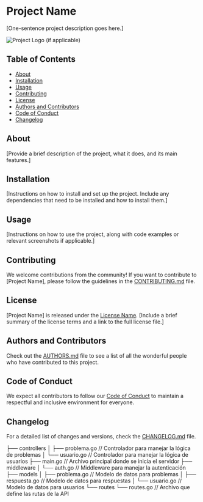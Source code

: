 # Project Name

[One-sentence project description goes here.]

![Project Logo](project_logo.png) (if applicable)

## Table of Contents

- [About](#about)
- [Installation](#installation)
- [Usage](#usage)
- [Contributing](#contributing)
- [License](#license)
- [Authors and Contributors](#authors-and-contributors)
- [Code of Conduct](#code-of-conduct)
- [Changelog](#changelog)

## About

[Provide a brief description of the project, what it does, and its main features.]

## Installation

[Instructions on how to install and set up the project. Include any dependencies that need to be installed and how to install them.]

## Usage

[Instructions on how to use the project, along with code examples or relevant screenshots if applicable.]

## Contributing

We welcome contributions from the community! If you want to contribute to [Project Name], please follow the guidelines in the [CONTRIBUTING.md](./other/CONTRIBUTING.md) file.

## License

[Project Name] is released under the [License Name](LICENSE). [Include a brief summary of the license terms and a link to the full license file.]

## Authors and Contributors

Check out the [AUTHORS.md](./other/AUTHORS.md) file to see a list of all the wonderful people who have contributed to this project.

## Code of Conduct

We expect all contributors to follow our [Code of Conduct](./other/CODE_OF_CONDUCT.md) to maintain a respectful and inclusive environment for everyone.

## Changelog

For a detailed list of changes and versions, check the [CHANGELOG.md](./other/CHANGELOG.md) file.



├── controllers
│   ├── problema.go       // Controlador para manejar la lógica de problemas
│   └── usuario.go        // Controlador para manejar la lógica de usuarios
├── main.go               // Archivo principal donde se inicia el servidor
├── middleware
│   └── auth.go           // Middleware para manejar la autenticación
├── models
│   ├── problema.go       // Modelo de datos para problemas
│   ├── respuesta.go      // Modelo de datos para respuestas
│   └── usuario.go        // Modelo de datos para usuarios
└── routes
    └── routes.go         // Archivo que define las rutas de la API
